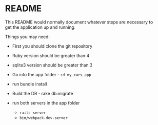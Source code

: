 # README

This README would normally document whatever steps are necessary to get the
application up and running.

Things you may need:

* First you should clone the git repository

* Ruby version should be greater than 4

* sqlite3 version should be greater than 3

* Go into the app folder - `cd my_cars_app`

* run bundle install

* Build the DB - rake db:migrate

* run both servers in the app folder
    * `rails server`
    * `bin/webpack-dev-server`